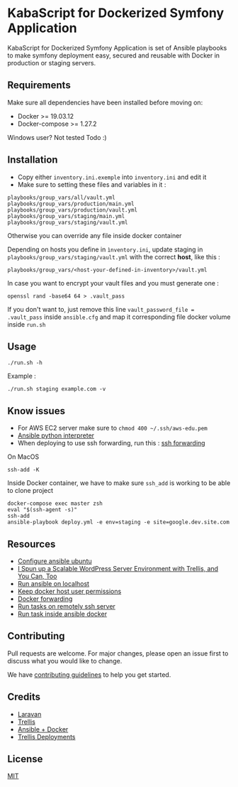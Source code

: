 # KabaScript for Dockerized Symfony Application

KabaScript for Dockerized Symfony Application is set of Ansible playbooks to make symfony deployment easy, secured and reusable with Docker in production or staging servers.

## Requirements

Make sure all dependencies have been installed before moving on:

- Docker >= 19.03.12
- Docker-compose >= 1.27.2

Windows user? Not tested Todo :)

## Installation

- Copy either `inventory.ini.exemple` into `inventory.ini` and edit it
- Make sure to setting these files and variables in it :

```shell
playbooks/group_vars/all/vault.yml
playbooks/group_vars/production/main.yml
playbooks/group_vars/production/vault.yml
playbooks/group_vars/staging/main.yml
playbooks/group_vars/staging/vault.yml
```

Otherwise you can override any file inside docker container

Depending on hosts you define in `ìnventory.ini`, update staging in `playbooks/group_vars/staging/vault.yml` with the correct **host**, like this :

```shell
playbooks/group_vars/<host-your-defined-in-inventory>/vault.yml
```

In case you want to encrypt your vault files and you must generate one :

```shell
openssl rand -base64 64 > .vault_pass
```

If you don't want to, just remove this line `vault_password_file = .vault_pass` inside `ansible.cfg` and map it corresponding file docker volume inside `run.sh`

## Usage

```
./run.sh -h
```

Example :

```shell
./run.sh staging example.com -v
```

## Know issues

- For AWS EC2 server make sure to `chmod 400 ~/.ssh/aws-edu.pem`
- [Ansible python interpreter](https://www.toptechskills.com/ansible-tutorials-courses/how-to-fix-usr-bin-python-not-found-error-tutorial/)
- When deploying to use ssh forwarding, run this : [ssh forwarding](https://roots.io/docs/trellis/master/ssh-keys/#cloning-remote-repo-using-ssh-agent-forwarding)

On MacOS

```shell
ssh-add -K
```

Inside Docker container, we have to make sure `ssh_add` is working to be able to clone project

```shell
docker-compose exec master zsh
eval "$(ssh-agent -s)"
ssh-add
ansible-playbook deploy.yml -e env=staging -e site=google.dev.site.com
```

## Resources

- [Configure ansible ubuntu](https://www.digitalocean.com/community/tutorials/how-to-install-and-configure-ansible-on-ubuntu-18-04)
- [I Spun up a Scalable WordPress Server Environment with Trellis, and You Can, Too](https://css-tricks.com/i-spun-up-a-scalable-wordpress-server-environment-with-trellis-and-you-can-too/)
- [Run ansible on localhost](https://www.middlewareinventory.com/blog/run-ansible-playbook-locally/)
- [Keep docker host user permissions](https://jtreminio.com/blog/running-docker-containers-as-current-host-user/)
- [Docker forwarding](https://medium.com/@dperny/forwarding-the-docker-socket-over-ssh-e6567cfab160)
- [Run tasks on remotely ssh server](https://ansiblemaster.wordpress.com/2016/04/29/run-ansible-tasks-to-a-remote-server-using-a-ssh-tunnel/)
- [Run task inside ansible docker](https://stackoverflow.com/questions/59828696/how-to-connect-to-run-an-ansible-task-inside-a-docker-container-on-a-remote-host?answertab=active#tab-top)


## Contributing
Pull requests are welcome. For major changes, please open an issue first to discuss what you would like to change.

We have [contributing guidelines](CONTRIBUTING.md) to help you get started.

## Credits

- [Laravan](https://github.com/jsphpl/laravan/blob/master/.gitlab-ci.yml.example)
- [Trellis](https://github.com/roots/trellis)
- [Ansible + Docker](https://gist.github.com/ttwthomas/017891e536f745dcbcc5d0bc160a2643)
- [Trellis Deployments](https://roots.io/docs/trellis/master/deployments/)

## License
[MIT](https://choosealicense.com/licenses/mit/)
